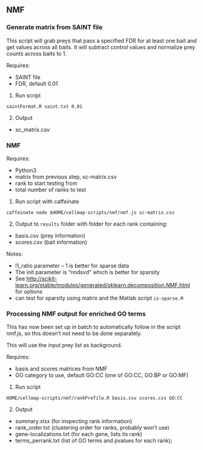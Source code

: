 ## NMF

### Generate matrix from SAINT file

This script will grab preys that pass a specified FDR for at least one bait and get values across all baits. It will subtract control values and normalize prey counts across baits to 1.

Requires:
* SAINT file
* FDR, default 0.01

1. Run script
```
saintFormat.R saint.txt 0.01
```

2. Output
* sc_matrix.csv

### NMF

Requires:
* Python3
* matrix from previous step, sc-matrix.csv
* rank to start testing from
* total number of ranks to test

1. Run script with caffeinate
```
caffeinate node $HOME/cellmap-scripts/nmf/nmf.js sc-matrix.csv
```

2. Output to `results` folder with folder for each rank containing:
* basis.csv (prey information)
* scores.csv (bait information)

Notes:
* l1_ratio parameter – 1 is better for sparse data
* The init parameter is “nndsvd” which is better for sparsity
* See http://scikit-learn.org/stable/modules/generated/sklearn.decomposition.NMF.html for options
* can test for sparsity using matrix and the Matlab script `is-sparse.M`

### Processing NMF output for enriched GO terms

This has now been set up in batch to automatically follow in the script nmf.js, so this doesn’t not need to be done separately.

This will use the input prey list as background.

Requires:
* basis and scores matrices from NMF
* GO category to use, default GO:CC (one of GO:CC, GO:BP or GO:MF)

1. Run script
```
HOME/cellmap-scripts/nmf/rankProfile.R basis.csv scores.csv GO:CC
```

2. Output
* summary.xlsx (for inspecting rank information)
* rank_order.txt  (clustering order for ranks, probably won’t use)
* gene-localizations.txt (for each gene, lists its rank)
* terms_perrank.txt (list of GO terms and pvalues for each rank);

